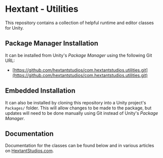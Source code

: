 # Hextant - Utilities

This repository contains a collection of helpful runtime and editor classes for Unity. 

## Package Manager Installation

It can be installed from Unity's *Package Manager* using the following Git URL:

* [https://github.com/hextantstudios/com.hextantstudios.utilities.git](https://github.com/hextantstudios/com.hextantstudios.utilities.git)

## Embedded Installation

It can also be installed by cloning this repository into a Unity project's `Packages/` folder. This will allow changes to be made to the package, but updates will need to be done manually using Git instead of Unity's *Package Manager*.

## Documentation

Documentation for the classes can be found below and in various articles on [HextantStudios.com](https://HextantStudios.com).

